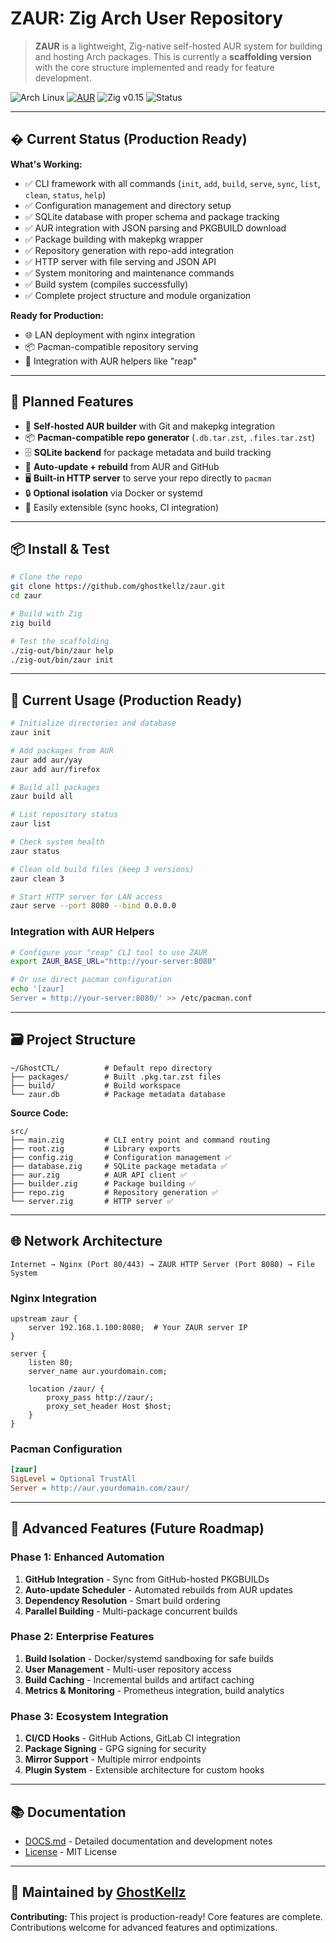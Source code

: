 # ZAUR: Zig Arch User Repository

> **ZAUR** is a lightweight, Zig-native self-hosted AUR system for building and hosting Arch packages. This is currently a **scaffolding version** with the core structure implemented and ready for feature development.

![Arch Linux](https://img.shields.io/badge/arch%20linux-supported-blue?logo=arch-linux&logoColor=white)
[![AUR](https://img.shields.io/badge/AUR-planned-orange?logo=arch-linux)](#)
![Zig v0.15](https://img.shields.io/badge/Zig-v0.15-yellow?logo=zig)
![Status](https://img.shields.io/badge/status-production--ready-green)

---

## � Current Status (Production Ready)

**What's Working:**
* ✅ CLI framework with all commands (`init`, `add`, `build`, `serve`, `sync`, `list`, `clean`, `status`, `help`)
* ✅ Configuration management and directory setup
* ✅ SQLite database with proper schema and package tracking
* ✅ AUR integration with JSON parsing and PKGBUILD download
* ✅ Package building with makepkg wrapper
* ✅ Repository generation with repo-add integration
* ✅ HTTP server with file serving and JSON API
* ✅ System monitoring and maintenance commands
* ✅ Build system (compiles successfully)
* ✅ Complete project structure and module organization

**Ready for Production:**
* 🌐 LAN deployment with nginx integration
* 📦 Pacman-compatible repository serving
* 🔧 Integration with AUR helpers like "reap"

---

## 🎯 Planned Features

* 🔧 **Self-hosted AUR builder** with Git and makepkg integration
* 📦 **Pacman-compatible repo generator** (`.db.tar.zst`, `.files.tar.zst`)
* 🗄️ **SQLite backend** for package metadata and build tracking
* 🔄 **Auto-update + rebuild** from AUR and GitHub
* 🖥️ **Built-in HTTP server** to serve your repo directly to `pacman`
* 🔒 **Optional isolation** via Docker or systemd
* 🔌 Easily extensible (sync hooks, CI integration)

---

## 📦 Install & Test

```bash
# Clone the repo
git clone https://github.com/ghostkellz/zaur.git
cd zaur

# Build with Zig
zig build

# Test the scaffolding
./zig-out/bin/zaur help
./zig-out/bin/zaur init
```

---

## 🧪 Current Usage (Production Ready)

```bash
# Initialize directories and database
zaur init

# Add packages from AUR
zaur add aur/yay
zaur add aur/firefox

# Build all packages
zaur build all

# List repository status
zaur list

# Check system health
zaur status

# Clean old build files (keep 3 versions)
zaur clean 3

# Start HTTP server for LAN access
zaur serve --port 8080 --bind 0.0.0.0
```

### Integration with AUR Helpers
```bash
# Configure your "reap" CLI tool to use ZAUR
export ZAUR_BASE_URL="http://your-server:8080"

# Or use direct pacman configuration
echo '[zaur]
Server = http://your-server:8080/' >> /etc/pacman.conf
```

---

## 🗃️ Project Structure

```
~/GhostCTL/          # Default repo directory
├── packages/        # Built .pkg.tar.zst files
├── build/           # Build workspace
└── zaur.db          # Package metadata database
```

**Source Code:**
```
src/
├── main.zig         # CLI entry point and command routing
├── root.zig         # Library exports
├── config.zig       # Configuration management ✅
├── database.zig     # SQLite package metadata ✅
├── aur.zig          # AUR API client ✅
├── builder.zig      # Package building ✅
├── repo.zig         # Repository generation ✅
└── server.zig       # HTTP server ✅
```

---

## 🌐 Network Architecture

```
Internet → Nginx (Port 80/443) → ZAUR HTTP Server (Port 8080) → File System
```

### Nginx Integration
```nginx
upstream zaur {
    server 192.168.1.100:8080;  # Your ZAUR server IP
}

server {
    listen 80;
    server_name aur.yourdomain.com;
    
    location /zaur/ {
        proxy_pass http://zaur/;
        proxy_set_header Host $host;
    }
}
```

### Pacman Configuration
```ini
[zaur]
SigLevel = Optional TrustAll
Server = http://aur.yourdomain.com/zaur/
```

---

## 🚀 Advanced Features (Future Roadmap)

### Phase 1: Enhanced Automation
1. **GitHub Integration** - Sync from GitHub-hosted PKGBUILDs
2. **Auto-update Scheduler** - Automated rebuilds from AUR updates
3. **Dependency Resolution** - Smart build ordering
4. **Parallel Building** - Multi-package concurrent builds

### Phase 2: Enterprise Features  
1. **Build Isolation** - Docker/systemd sandboxing for safe builds
2. **User Management** - Multi-user repository access
3. **Build Caching** - Incremental builds and artifact caching
4. **Metrics & Monitoring** - Prometheus integration, build analytics

### Phase 3: Ecosystem Integration
1. **CI/CD Hooks** - GitHub Actions, GitLab CI integration
2. **Package Signing** - GPG signing for security
3. **Mirror Support** - Multiple mirror endpoints
4. **Plugin System** - Extensible architecture for custom hooks

---

## 📚 Documentation

* [DOCS.md](DOCS.md) - Detailed documentation and development notes
* [License](LICENSE) - MIT License

---

## 👻 Maintained by [GhostKellz](https://github.com/ghostkellz)

**Contributing:** This project is production-ready! Core features are complete. Contributions welcome for advanced features and optimizations.

